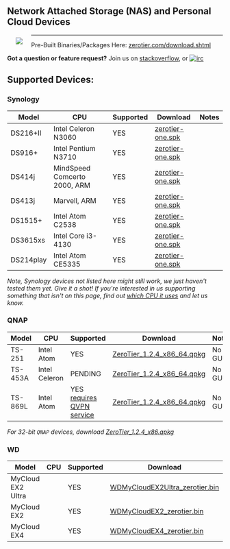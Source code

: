 ## Network Attached Storage (NAS) and Personal Cloud Devices

<a href="https://www.zerotier.com"><img src="https://github.com/zerotier/ZeroTierOne/raw/master/artwork/AppIcon_87x87.png" align="left" hspace="20" vspace="6"></a>

<hr>

Pre-Built Binaries/Packages Here: [zerotier.com/download.shtml](https://zerotier.com/download.shtml?pk_campaign=github_ZeroTierNAS)

**Got a question or feature request?** Join us on [stackoverflow](http://stackoverflow.com/questions/tagged/zerotier), or [![irc](https://img.shields.io/badge/IRC-%23zerotier%20on%20freenode-orange.svg)](https://webchat.freenode.net/?channels=zerotier)

## Supported Devices:

### Synology

| Model | CPU | Supported | Download | Notes |
| --- | --- | --- | --- | --- |
| DS216+II  | Intel Celeron N3060          | YES | [zerotier-one.spk](https://download.zerotier.com/dist/zerotier-one.spk) | |
| DS916+    | Intel Pentium N3710          | YES | [zerotier-one.spk](https://download.zerotier.com/dist/zerotier-one.spk) | |
| DS414j    | MindSpeed Comcerto 2000, ARM | YES | [zerotier-one.spk](https://download.zerotier.com/dist/zerotier-one.spk) | |
| DS413j    | Marvell, ARM                 | YES | [zerotier-one.spk](https://download.zerotier.com/dist/zerotier-one.spk) | |
| DS1515+   | Intel Atom C2538             | YES | [zerotier-one.spk](https://download.zerotier.com/dist/zerotier-one.spk) | |
| DS3615xs  | Intel Core i3-4130           | YES | [zerotier-one.spk](https://download.zerotier.com/dist/zerotier-one.spk) | |
| DS214play | Intel Atom CE5335            | YES | [zerotier-one.spk](https://download.zerotier.com/dist/zerotier-one.spk) | |

*Note, Synology devices not listed here might still work, we just haven't tested them yet. Give it a shot! If you're interested in us supporting something that isn't on this page, find out [which CPU it uses](https://www.synology.com/en-us/knowledgebase/DSM/tutorial/General/What_kind_of_CPU_does_my_NAS_have) and let us know.*

### QNAP

| Model | CPU | Supported | Download | Notes |
| --- | --- | --- | --- | --- |
| TS-251  | Intel Atom    | YES                               | [ZeroTier_1.2.4_x86_64.qpkg](https://download.zerotier.com/dist/ZeroTier_1.2.4_x86_64.qpkg) | No GUI |
| TS-453A | Intel Celeron | PENDING                           | [ZeroTier_1.2.4_x86_64.qpkg](https://download.zerotier.com/dist/ZeroTier_1.2.4_x86_64.qpkg) | No GUI |
| TS-869L | Intel Atom    | YES [requires QVPN service](http://docs.qnap.com/nas/4.3/cat2/en/index.html?qvpn.htm)       | [ZeroTier_1.2.4_x86_64.qpkg](https://download.zerotier.com/dist/ZeroTier_1.2.4_x86_64.qpkg) | No GUI |
*For 32-bit `QNAP` devices, download [ZeroTier_1.2.4_x86.qpkg](https://download.zerotier.com/dist/ZeroTier_1.2.4_x86.qpkg)*

### WD

| Model | CPU | Supported | Download | Notes |
| --- | --- | --- | --- | --- |
| MyCloud EX2 Ultra | | YES | [WDMyCloudEX2Ultra_zerotier.bin](https://download.zerotier.com/dist/WDMyCloudEX2Ultra_zerotier.bin) | No GUI |
| MyCloud EX2       | | YES | [WDMyCloudEX2_zerotier.bin](https://download.zerotier.com/dist/WDMyCloudEX2_zerotier.bin)           | No GUI |
| MyCloud EX4       | | YES | [WDMyCloudEX4_zerotier.bin](https://download.zerotier.com/dist/WDMyCloudEX4_zerotier.bin)           | No GUI |
